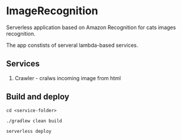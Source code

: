# ImageRecognition

Serverless application based on Amazon Recognition for cats images recognition.

The app constists of serveral lambda-based services.

## Services

1. Crawler - cralws incoming image from html

## Build and deploy

```
cd <service-folder>

./gradlew clean build

serverless deploy
```
